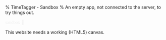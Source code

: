 % TimeTagger - Sandbox
% An empty app, not connected to the server, to try things out.

<script src='utils.js'></script>
<script src='dt.js'></script>
<script src='stores.js'></script>
<script src='dialogs.js'></script>
<script src='front.js'></script>
<script src='jspdf.js'></script>
<script src='Ubuntu-C-normal.js'></script>


<script>
window.addEventListener("load", function() {
    if (!window.browser_supported) {return;}
    window.store = new window.stores.SandboxDataStore();
    var canvas_element = document.getElementById('canvas');
    window.canvas = new window.front.TimeTaggerCanvas(canvas_element);
    var dialog = new dialogs.SandboxInfoDialog(window.canvas);
    setTimeout(dialog.open, 200);
});
</script>


<!-- Force preloading the font used in the canvas -->
<span style='font-family: "Ubuntu Condensed"; color: #eee;'>sandbox</span>
<span class='fas' style='color: #eee;'></span>
<img id='ttlogo' alt='TimeTagger logo' src='timetagger192.png' width='2px' />

<canvas id='canvas'>This website needs a working (HTML5) canvas.</canvas>
